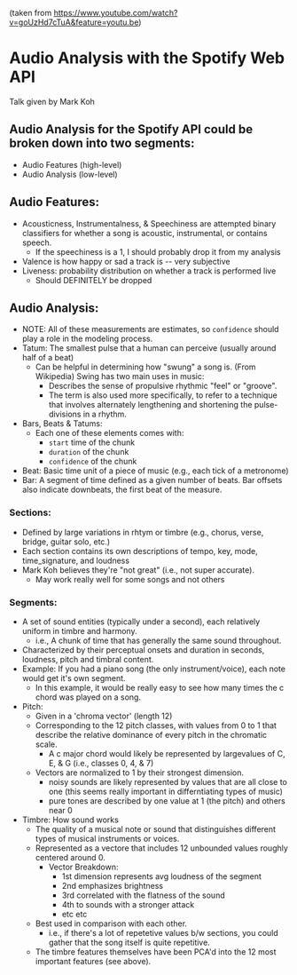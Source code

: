 (taken from https://www.youtube.com/watch?v=goUzHd7cTuA&feature=youtu.be)

# Audio Analysis with the Spotify Web API

Talk given by Mark Koh

## Audio Analysis for the Spotify API could be broken down into two segments:
   - Audio Features (high-level)
   - Audio Analysis (low-level)

## Audio Features:
- Acousticness, Instrumentalness, & Speechiness are attempted binary classifiers for whether a song is acoustic, instrumental, or contains speech.
  - If the speechiness is a 1, I should probably drop it from my analysis
- Valence is how happy or sad a track is -- very subjective
- Liveness: probability distribution on whether a track is performed live
  - Should DEFINITELY be dropped

## Audio Analysis:
- NOTE: All of these measurements are estimates, so `confidence` should play a role in the modeling process. 
- Tatum: The smallest pulse that a human can perceive (usually around half of a beat)
  - Can be helpful in determining how "swung" a song is. (From Wikipedia) Swing has two main uses in music:
    - Describes the sense of propulsive rhythmic "feel" or "groove".
    - The term is also used more specifically, to refer to a technique that involves alternately lengthening and shortening the pulse-divisions in a rhythm.
- Bars, Beats & Tatums:
  - Each one of these elements comes with:
    - `start` time of the chunk
    - `duration` of the chunk
    - `confidence` of the chunk
- Beat: Basic time unit of a piece of music (e.g., each tick of a metronome)
- Bar: A segment of time defined as a given number of beats. Bar offsets also indicate downbeats, the first beat of the measure.

### Sections:
- Defined by large variations in rhtym or timbre (e.g., chorus, verse, bridge, guitar solo, etc.)
- Each section contains its own descriptions of tempo, key, mode, time_signature, and loudness
- Mark Koh believes they're "not great" (i.e., not super accurate).
  - May work really well for some songs and not others

### Segments:
- A set of sound entities (typically under a second), each relatively uniform in timbre and harmony.
  - i.e., A chunk of time that has generally the same sound throughout.
- Characterized by their perceptual onsets and duration in seconds, loudness, pitch and timbral content.
- Example: If you had a piano song (the only instrument/voice), each note would get it's own segment.
  - In this example, it would be really easy to see how many times the c chord was played on a song.
- Pitch:
  - Given in a 'chroma vector' (length 12)
  - Corresponding to the 12 pitch classes, with values from 0 to 1 that describe the relative dominance of every pitch in the chromatic scale.
    - A c major chord would likely be represented by largevalues of C, E, & G (i.e., classes 0, 4, & 7)
  - Vectors are normalized to 1 by their strongest dimension. 
    - noisy sounds are likely represented by values that are all close to one (this seems really important in differntiating types of music)
    - pure tones are described by one value at 1 (the pitch) and others near 0
- Timbre: How sound works
  - The quality of a musical note or sound that distinguishes different types of musical instruments or voices.
  - Represented as a vectore that includes 12 unbounded values roughly centered around 0.
    - Vector Breakdown: 
      - 1st dimension represents avg loudness of the segment
      - 2nd emphasizes brightness
      - 3rd correlated with the flatness of the sound
      - 4th to sounds with a stronger attack
      - etc etc
   - Best used in comparison with each other.
     - i.e., if there's a lot of repetetive values b/w sections, you could gather that the song itself is quite repetitive.
   - The timbre features themselves have been PCA'd into the 12 most important features (see above).

